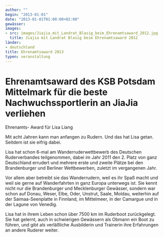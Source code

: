 ```yaml
---
author: ""
begin: "2013-01-01"
date: "2013-01-01T01:00:00+02:00"
gewässer:
images:
- src: images/Jiajia_mit_Landrat_Blasig_beim_Ehrenamtsaward_2012.jpg
  title: Jiajia mit Landrat Blasig beim Ehrenamtsaward 2012
länder:
- deutschland
title: Ehrenamtsaward 2013
typen: veranstaltung
---
```



# Ehrenamtsaward des KSB Potsdam Mittelmark für die beste Nachwuchssportlerin an JiaJia verliehen


Ehrenamts- Award für Lisa Liang

Mit acht Jahren kann man anfangen zu Rudern. Und das hat Lisa getan. Seitdem ist sie eifrig dabei.

Lisa hat schon 6-mal am Wanderruderwettbewerb des Deutschen Ruderverbandes teilgenommen, dabei im Jahr 2011 den 2. Platz von ganz Deutschland errudert und mehrere erste und zweite Plätze bei den Brandenburger und Berliner Wettbewerben, zuletzt im vergangenen Jahr.

Vor allem aber betreibt sie das Wanderrudern, weil es ihr Spaß macht und weil sie gerne auf Wanderfahrten in ganz Europa unterwegs ist. Sie kennt nicht nur die Brandenburger und Mecklenburger Gewässer, sondern war schon auf Donau, Weser, Elbe, Oder, Unstrut, Saale, Moldau, weiterhin auf der Saimaa-Seenplatte in Finnland, im Mittelmeer, in der Camargue und in der Lagune von Venedig.

Lisa hat in ihrem Leben schon über 7500 km im Ruderboot zurückgelegt. Sie hat gelernt, auch in schwierigen Gewässern als Obmann ein Boot zu führen, und gibt als verläßliche Ausbilderin und Trainerin ihre Erfahrungen an andere Ruderer weiter.
